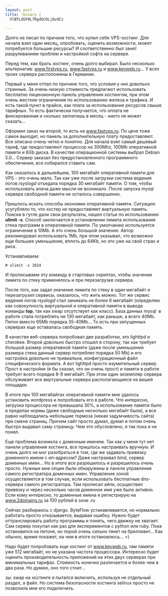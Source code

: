 ```yaml
--- 
layout: post
title: !binary |
  VlBTLdGF0L7RgdGC0LjQvdCz

---
```

Долго не писал по причине того, что купил себе VPS-хостинг. Для начала взял один месяц, опробовать, оценить возможности, может потребуется большие ресурсы? И соответственно был занят разруливанием проблем и настройкой софта на сервере.

Перед тем, как брать хостинг, очень долго выбирал. Было несколько альтернатив: www.firstvps.ru, www.fastvps.ru и www.keyweb.ru... У всех троих сервера расположены в Германии.

Первый у меня отпал по причине того, что условия у них довольно странные. За очень низкую стоимость предлагают использовать бесплатно лицензионную панель управления хостингом, при этом очень жесткие ограничения по использованию железа и трафика. И есть такой пункт в прайсе, как плата за использование ресурсов свыше тарифных. То есть фактически получается, что оплата не фиксированная и сколько заплатишь в месяц - никто не может сказать...

Оформил заказ на второй, то есть на www.fastvps.ru. По цене тоже самое выходит, но панель за дополнительную плату предоставляют. Все описано очень четко и понятно. Для начала взял самый дешевый тариф, где предоставляют процессор на 300Mhz, 100Mb оперативной памяти и 6Gb диска. В качестве операционной системы выбрал Debian 5.0... Сервер заказал без предустановленного программного обеспечения, все собирался ставить сам.
<!--more-->
Как оказалось в дальнейшем, 100 мегабайт оперативной памяти для VPS - это очень мало. Так как уже после загрузки система ведения логов <em>rsyslogd</em> отъедала порядка 30 мегабайт памяти. О том, чтобы использовать апача даже мысли не возникало. После запуска mysql сервера свободной памяти не осталось совершенно.

Пришлось искать способы экономии оперативной памяти. Ситуацию усугубляло то, что хостер не предоставляет виртуальную память. Поиски в гугле дали свои результаты, нашел статьи по использованию <strong>ulimit -s</strong>. Способ заключается в установлении лимита использования стека программ в оперативной памяти. По умолчанию используется ограничение в 10Mb. А это очень большой значение. Автор рекомендовал использовать 1Mb, при этом указывал, что возможно еще большее уменьшение, вплоть до 64Kb, но это уже на свой страх и риск.

Устанавливаем:
<pre><code># ulimit -s 1024</code></pre>
И прописываем эту команду в стартовых скриптах, чтобы значение лимита по стеку применялось и при перезагрузке сервера.

После того, как задал значение лимита по стеку в один мегабайт и перезагрузил сервисы, оказалось, что жить можно. Тот же сервис ведения логов <em>rsyslogd</em> стал занимать не более 6 мегабайт (определяю как совокупность виртуальной и оперативной памяти в выводе команды <strong>top</strong>, так как swap отсутствует как класс). База данных mysql  в работе стала потреблять не 130 мегабайт, как раньше, а всего 40Mb. Питон вместо 65Mb порядка 35-40Mb... То есть при запущенных серверах еще оставалась свободная память.

В качестве веб-сервера попробовал две разработки, это lighttpd и cherokee. Второй довольно быстро отошел в сторону, так как требует большой размер оперативной памяти (даже после уменьшения размера стека данный сервер потреблял порядка 50 Mb) и его настройка довольно не тривиальна, конфигурационный файл специфического формата. А вот lighttpd просто изумительный сервер. Прост в настройке (я бы сказал, что он очень прост) и памяти в работе требует всего порядка 8-9 мегабайт. При этом один экземпляр сервера обслуживает все виртуальные сервера располагающиеся на вашей площадке.

В итоге при 100 мегабайтах оперативной памяти мне удалось установить wordpress и попробовать его в работе. Что интересно, загрузка процессора не превышала 30%, а использование памяти было в пределах нормы (даже свободные несколько мегабайт были), а все равно наблюдались небольшие тормоза (некая задумчивость сайта) при смене страниц. Причем сайт просто думал, думал и потом очень быстро выдавал саму страницу. Чем это обусловлено, я так пока и не понял.

Еще проблема возникла с доменным именем. Так как у меня тут нет панели управления хостинга, все пришлось настраивать вручную. И очень долго не мог разобраться в том, где же задавать привязку доменного имени с ип-адресом? Даже настраивал bind, сервер доменных имен... Но в итоге все разрешилось и разрешилось очень просто. Нужные мне опции были обнаружены в панели управления самого регистратора доменных имен. Управление зоной осуществляется в том случае, если использовать бесплатные dns-сервера самого регистратора. Там прописал айпи, осуществил привязку и через несколько часов доменное имя уже было активно. Если кому интересно, то доменные имена я регистрирую на <a href="http://www.2domains.ru">www.2domains.ru</a> за 100 рублей в зоне .ru

Сейчас разбираюсь с django. ByteFlow устанавливается, но нормально работать просто отказывается, выдавая ошибку. Нужно будет оттранслировать работу программы и понять, чего движку не хватает. Сам сервер покупал как раз для экспериментов с python или ruby. Пока остановился на питоне, но порой очень сильно тянет на бриллиант... Как обычно, время покажет, на чем в итоге остановлюсь... =)

Надо будет попробовать еще хостинг от www.keyweb.ru, там памяти уже 512 мегабайт, но не указана частота процессора. Интересно будет оценить производительность приложений на этих двух серверах при минимальных тарифах. Стоимость конечно различается и более чем в два раза. Но думаю, оно того стоит...

зы: swap на хостинге я пытался включить, используя не отдельный раздел, а файл. Но система безопасности хостинга selinux просто не позволила мне его подключить.
